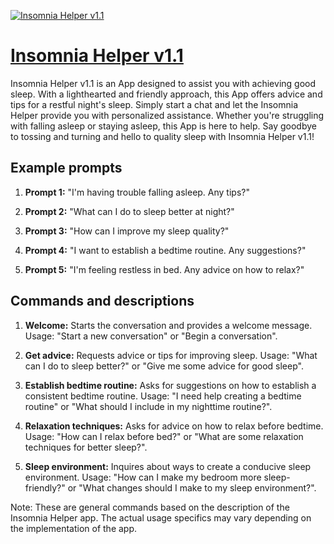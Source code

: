 [![Insomnia Helper v1.1](https://files.oaiusercontent.com/file-5s3SPyc201OYtc8kzEzwYGj6?se=2123-10-18T03%3A39%3A17Z&sp=r&sv=2021-08-06&sr=b&rscc=max-age%3D31536000%2C%20immutable&rscd=attachment%3B%20filename%3Db3bf9a62-f8fc-48ff-ba31-20d9d741f5e4.png&sig=q1h9qVDaDbPv0ye/mfmvwRATw3nESu9xGDl1q465xH8%3D)](https://chat.openai.com/g/g-qdcbFutPZ-insomnia-helper-v1-1)

# [Insomnia Helper v1.1](https://chat.openai.com/g/g-qdcbFutPZ-insomnia-helper-v1-1)

Insomnia Helper v1.1 is an App designed to assist you with achieving good sleep. With a lighthearted and friendly approach, this App offers advice and tips for a restful night's sleep. Simply start a chat and let the Insomnia Helper provide you with personalized assistance. Whether you're struggling with falling asleep or staying asleep, this App is here to help. Say goodbye to tossing and turning and hello to quality sleep with Insomnia Helper v1.1!

## Example prompts

1. **Prompt 1:** "I'm having trouble falling asleep. Any tips?"

2. **Prompt 2:** "What can I do to sleep better at night?"

3. **Prompt 3:** "How can I improve my sleep quality?"

4. **Prompt 4:** "I want to establish a bedtime routine. Any suggestions?"

5. **Prompt 5:** "I'm feeling restless in bed. Any advice on how to relax?"

## Commands and descriptions

1. **Welcome:** Starts the conversation and provides a welcome message. Usage: "Start a new conversation" or "Begin a conversation".

2. **Get advice:** Requests advice or tips for improving sleep. Usage: "What can I do to sleep better?" or "Give me some advice for good sleep".

3. **Establish bedtime routine:** Asks for suggestions on how to establish a consistent bedtime routine. Usage: "I need help creating a bedtime routine" or "What should I include in my nighttime routine?".

4. **Relaxation techniques:** Asks for advice on how to relax before bedtime. Usage: "How can I relax before bed?" or "What are some relaxation techniques for better sleep?".

5. **Sleep environment:** Inquires about ways to create a conducive sleep environment. Usage: "How can I make my bedroom more sleep-friendly?" or "What changes should I make to my sleep environment?".

Note: These are general commands based on the description of the Insomnia Helper app. The actual usage specifics may vary depending on the implementation of the app.